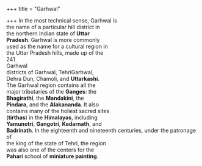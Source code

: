 +++
title = "Garhwal"

+++
In the most technical sense, Garhwal is  
the name of a particular hill district in  
the northern Indian state of **Uttar**  
**Pradesh**. Garhwal is more commonly  
used as the name for a cultural region in  
the Uttar Pradesh hills, made up of the  
241  
Garhwal  
districts of Garhwal, TehriGarhwal,  
Dehra Dun, Chamoli, and **Uttarkashi**.  
The Garhwal region contains all the  
major tributaries of the **Ganges**: the  
**Bhagirathi**, the **Mandakini**, the  
**Pindara**, and the **Alakananda**. It also  
contains many of the holiest sacred sites  
(**tirthas**) in the **Himalayas**, including  
**Yamunotri**, **Gangotri**, **Kedarnath**, and  
**Badrinath**. In the eighteenth and nineteenth centuries, under the patronage of  
the king of the state of Tehri, the region  
was also one of the centers for the  
**Pahari** school of **miniature painting**.